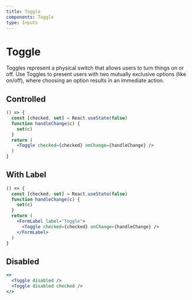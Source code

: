 ```yaml
---
title: Toggle
components: Toggle
type: Inputs
---
```


# Toggle

<p class="description">Toggles represent a physical switch that allows users to turn things on or off. Use Toggles to present users with two mutually exclusive options (like on/off), where choosing an option results in an immediate action.</p>

## Controlled

```jsx
() => {
  const [checked, set] = React.useState(false)
  function handleChange(c) {
    set(c)
  }
  return (
    <Toggle checked={checked} onChange={handleChange} />
  )
}
```

## With Label

```jsx
() => {
  const [checked, set] = React.useState(false)
  function handleChange(c) {
    set(c)
  }
  return (
    <FormLabel label="Toggle">
      <Toggle checked={checked} onChange={handleChange} />
    </FormLabel>
  )
}
```

## Disabled

```jsx
<>
  <Toggle disabled />
  <Toggle disabled checked />
</>
```

